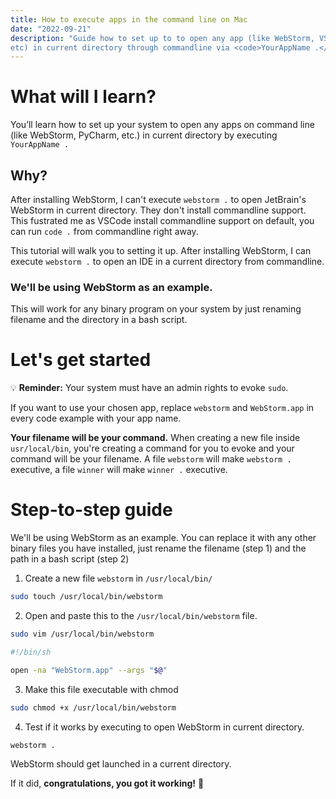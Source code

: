 ```yaml
---
title: How to execute apps in the command line on Mac
date: "2022-09-21"
description: "Guide how to set up to to open any app (like WebStorm, VSCode, PyCharm, 
etc) in current directory through commandline via <code>YourAppName .</code>"
---
```


# What will I learn?

You’ll learn how to set up your system to open any apps on command line (like WebStorm, PyCharm, etc.) in current directory
by executing <code>YourAppName .</code>

## Why?

After installing WebStorm, I can't execute `webstorm .` to open JetBrain's WebStorm in current directory. They don't install commandline support. This fustrated me as VSCode install commandline support on default, you can run `code .` from commandline right away.

This tutorial will walk you to setting it up. After installing WebStorm, I can execute `webstorm .` to open an IDE in a current directory from commandline.

### We'll be using WebStorm as an example.

This will work for any binary program on your system by just renaming filename and the directory in a bash script.

# Let's get started

<aside class="aside-yellow">💡    <b>Reminder:</b> Your system must have an admin rights to evoke <code>sudo</code>.</aside>

If you want to use your chosen app, replace <code>webstorm</code> and <code>WebStorm.app</code> in every code example
with your app name.

**Your filename will be your command.** When creating a new file inside `usr/local/bin`, you're creating a command for you to evoke and your command will be your filename. A file `webstorm` will make `webstorm .` executive, a file `winner` will make `winner .` executive.

# Step-to-step guide

We'll be using WebStorm as an example. You can replace it with any other binary files you have installed, just rename the filename (step 1) and the path in a bash script (step 2)

1. Create a new file `webstorm` in `/usr/local/bin/`

```bash
sudo touch /usr/local/bin/webstorm
```

2. Open and paste this to the `/usr/local/bin/webstorm` file.

```bash
sudo vim /usr/local/bin/webstorm
```

```bash
#!/bin/sh

open -na "WebStorm.app" --args "$@"
```

3. Make this file executable with chmod

```bash
sudo chmod +x /usr/local/bin/webstorm
```

4. Test if it works by executing to open WebStorm in current directory.

```bash
webstorm .
```

WebStorm should get launched in a current directory.

If it did, **congratulations, you got it working!** 🎉
